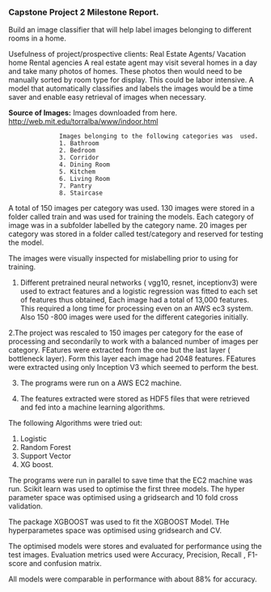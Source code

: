 ### Capstone Project 2 Milestone Report.

Build an image classifier that will help label images belonging to different rooms in a home.

Usefulness of project/prospective clients: Real Estate Agents/ Vacation home Rental agencies
A real estate agent may visit several homes in a day and take many photos of homes. These photos then would need to be manually sorted by room type for display. This could be labor intensive. A model that automatically classifies and labels the images would be a time saver and enable easy retrieval of images when necessary.

**Source of Images:** Images downloaded from here. 
                   http://web.mit.edu/torralba/www/indoor.html 
                   
                  Images belonging to the following categories was  used.
                  1. Bathroom
                  2. Bedroom
                  3. Corridor
                  4. Dining Room
                  5. Kitchem
                  6. Living Room
                  7. Pantry
                  8. Staircase
                 
   A total of 150 images per category was used. 130 images were stored in a folder called train and was used for training the models. Each category of image was in a subfolder labelled by the category name. 
   20 images per category was stored in a folder called test/category and reserved for testing the model.
   
The images were visually inspected for mislabelling prior to using for training. 


1. Different pretrained neural networks ( vgg10, resnet, inceptionv3) were used to extract features and a logistic regression was fitted to each set of features thus obtained,
Each image had a total of 13,000 features. This required a long time for processing even on an AWS ec3 system. Also 150 -800 images were used for the different categories initially.
 
2.The project was rescaled to 150 images per category for the ease of processing and secondarily to work with a balanced number of images per category. FEatures were extracted from the one but the last layer ( bottleneck layer). Form this layer  each image had 2048 features. FEatures were extracted using only Inception V3 which seemed to perform the best.

3. The programs were run on a AWS EC2 machine.

4. The features extracted were stored as HDF5 files that were retrieved and fed into a machine learning algorithms.

The following Algorithms were tried out:

1. Logistic
2. Random Forest
3. Support Vector
4. XG boost. 

The programs were run in parallel to save time that the EC2 machine was run. Scikit learn 
was used to optimise the first three models. The hyper parameter space was optimised using a gridsearch and 10 fold cross validation.

The package XGBOOST was used to fit the XGBOOST Model. THe hyperparametes space was optimised 
using gridsearch and CV.

The optimised models were stores and evaluated for performance using the test images. 
Evaluation metrics used were Accuracy, Precision, Recall , F1-score and confusion matrix.

All models were comparable in performance with about 88% for accuracy.




   
   
  
   